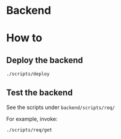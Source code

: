 # Backend

# How to
## Deploy the backend
```bash
./scripts/deploy
```

## Test the backend
See the scripts under `backend/scripts/req/`

For example, invoke:
```bash
./scripts/req/get
```